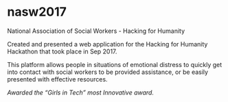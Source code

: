 # nasw2017
National Association of Social Workers - Hacking for Humanity  
  
Created and presented a web application for the Hacking for Humanity Hackathon that took place in Sep 2017.  
  
This platform allows people in situations of emotional distress to quickly get into contact with social workers to be provided assistance, or be easily presented with effective resources.  
  
*Awarded the “Girls in Tech” most Innovative award.*
